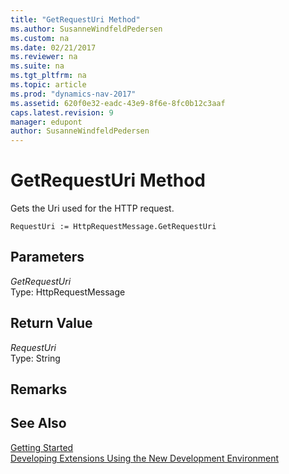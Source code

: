 ```yaml
---
title: "GetRequestUri Method"
ms.author: SusanneWindfeldPedersen
ms.custom: na
ms.date: 02/21/2017
ms.reviewer: na
ms.suite: na
ms.tgt_pltfrm: na
ms.topic: article
ms.prod: "dynamics-nav-2017"
ms.assetid: 620f0e32-eadc-43e9-8f6e-8fc0b12c3aaf
caps.latest.revision: 9
manager: edupont
author: SusanneWindfeldPedersen
---
```


# GetRequestUri Method

Gets the Uri used for the HTTP request.

```
RequestUri := HttpRequestMessage.GetRequestUri
```
## Parameters
*GetRequestUri*  
Type: HttpRequestMessage

## Return Value
*RequestUri*  
Type: String

## Remarks

## See Also
[Getting Started](newdev-get-started.md)  
[Developing Extensions Using the New Development Environment](newdev-dev-overview.md)
